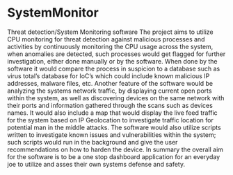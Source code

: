 # SystemMonitor
Threat detection/System Monitoring software The project aims to utilize CPU monitoring for threat detection against malicious processes and activities by continuously monitoring the CPU usage across the system, when anomalies are detected, such processes would get flagged for further investigation, either done manually or by the software. When done by the software it would compare the process in suspicion to a database such as virus total’s database for IoC’s which could include known malicious IP addresses, malware files, etc. Another feature of the software would be analyzing the systems network traffic, by displaying current open ports within the system, as well as discovering devices on the same network with their ports and information gathered through the scans such as devices names. It would also include a map that would display the live feed traffic for the system based on IP Geolocation to investigate traffic location for potential man in the middle attacks. The software would also utilize scripts written to investigate known issues and vulnerabilities within the system; such scripts would run in the background and give the user recommendations on how to harden the device. In summary the overall aim for the software is to be a one stop dashboard application for an everyday joe to utilize and asses their own systems defense and safety.
